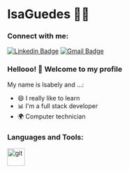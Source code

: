 <!--

### Hi there 👋
**IsaGuedes/Isabely Guedes** is a ✨ _special_ ✨ repository because its `README.md` (this file) appears on your GitHub profile.

Here are some ideas to get you started:

- 🌱 I’m currently learning: Python
- 😄 Pronouns: she/her
-->
# IsaGuedes :man_technologist:
<h3 align="left">Connect with me:</h3>
<p align="left">
</p>


[![Linkedin Badge](https://img.shields.io/badge/-LinkedIn-blue?style=flat-square&logo=Linkedin&logoColor=white&link=https://https://www.linkedin.com/in/lucas-g-79491abb/)](https://www.linkedin.com/in/lucas-g-79491abb/)
[![Gmail Badge](https://img.shields.io/badge/-geremiaslucas2012@gmail.com-6633cc?style=flat-square&logo=Gmail&logoColor=white&link=mailto:geremiaslucas2012@gmail.com)](mailto:geremiaslucas2012@gmail.com)



### Hellooo! 👋 Welcome to my profile

My name is Isabely and ...:

 - 😄 I really like to learn
 - 📊 I'm a full stack developer
 - 🌍 Computer technician

<h3 align="left">Languages and Tools:</h3>
<p align="left"> <a href="https://www.w3schools.com/css/" target="_blank" rel="noreferrer"><img src="https://www.vectorlogo.zone/logos/git-scm/git-scm-icon.svg" alt="git" width="40" height="40"/> </a> <a href="https://www.w3.org/html/" target="_blank" rel="noreferrer"></p>


